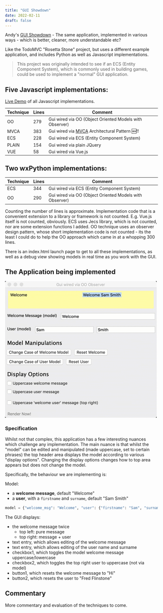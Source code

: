 ```yaml
---
title: "GUI Showdown"
date: 2022-02-11
draft: false
---
```


Andy's [GUI Showdown](https://abulka.github.io/gui-showdown) - The same application, implemented in various ways - which is better, cleaner, more understandable etc? 

Like the TodoMVC "Rosetta Stone" project, but uses a different example application, and includes Python as well as Javascript implementations. 

> This project was originally intended to see if an ECS (Entity Component System), which is commonly used in building games, could be used to implement a "normal" GUI application.

## Five Javascript implementations:

[Live Demo](http://abulka.github.io/gui-showdown) of all Javascript implementations.

| Technique  | Lines | Comment |
| -----------| ----- | ------- |
| OO         | 279  | Gui wired via OO (Object Oriented Models with Observer) 
| MVCA       | 383  | Gui wired via [MVCA](https://github.com/abulka/todomvc-oo) Architectural Pattern 🆕!!
| ECS        | 228  | Gui wired via ECS (Entity Component System)
| PLAIN      | 154  | Gui wired via plain JQuery
| VUE        | 58  | Gui wired via Vue.js

## Two wxPython implementations:

| Technique  | Lines | Comment |
| -----------| ----- | ------- |
| ECS        | 344  | Gui wired via ECS (Entity Component System)
| OO         | 290  | Gui wired via OO (Object Oriented Models with Observer) 

<!-- P.S. Why is the python ESC version bigger than OO, yet the js ESC version is **smaller** than js OO!?? -->

Counting the number of lines is approximate.  Implementation code that is a convenient extension to a library or framework is not counted.  E.g. Vue.js itself is not counted, obviously.  ECS uses Jecs library, which is not counted, nor are some extension functions I added.  OO technique uses an observer design pattern, whose short implementation code is not counted - its the least I could do to help the OO approach which came in at a whopping 300 lines.

There is an index.html launch page to get to all these implementations, as well as a debug view showing models in real time as you work with the GUI.

## The Application being implemented
![The UI](https://github.com/abulka/gui-showdown/raw/master/docs/images/2019-07-17_11-41-03.gif)

### Specification

Whilst not that complex, this application has a few interesting nuances which challenge any implementation. The main nuance is that whilst the "model" can be edited and manipulated (made uppercase, set to certain phrases) the top header area displays the model according to various "display options".  Changing the display options changes how to top area appears but does not change the model.

Specifically, the behaviour we are implementing is:

Model:
- a **welcome message**, default "Welcome"
- a **user**, with a `firstname` and `surname`, default "Sam Smith"

```python
model = {"welcome_msg": "Welcome", "user": {"firstname": "Sam", "surname": "Smith"}}
```

The GUI displays:
- the welcome message twice
    - top left: pure message
    - top right: message + user
- text entry, which allows editing of the welcome message
- text entry, which allows editing of the user name and surname
- checkbox1, which toggles the model welcome message uppercase/lowercase
- checkbox2, which toggles the top right user to uppercase (not via model)
- button1, which resets the welcome message to "Hi"
- button2, which resets the user to "Fred Flinstone"

## Commentary

More commentary and evaluation of the techniques to come.
